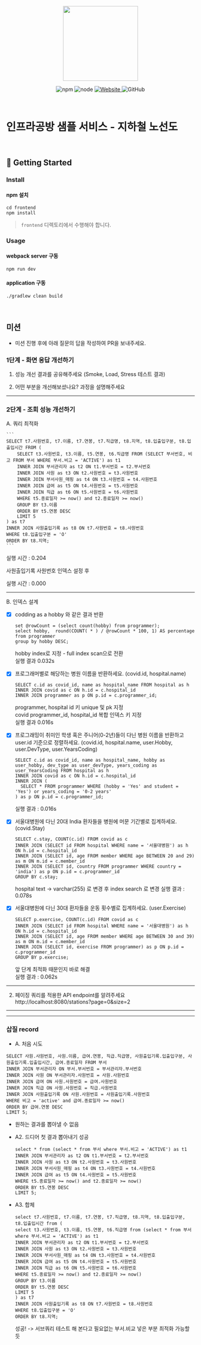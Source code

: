 <p align="center">
    <img width="200px;" src="https://raw.githubusercontent.com/woowacourse/atdd-subway-admin-frontend/master/images/main_logo.png"/>
</p>
<p align="center">
  <img alt="npm" src="https://img.shields.io/badge/npm-%3E%3D%205.5.0-blue">
  <img alt="node" src="https://img.shields.io/badge/node-%3E%3D%209.3.0-blue">
  <a href="https://edu.nextstep.camp/c/R89PYi5H" alt="nextstep atdd">
    <img alt="Website" src="https://img.shields.io/website?url=https%3A%2F%2Fedu.nextstep.camp%2Fc%2FR89PYi5H">
  </a>
  <img alt="GitHub" src="https://img.shields.io/github/license/next-step/atdd-subway-service">
</p>

<br>

# 인프라공방 샘플 서비스 - 지하철 노선도

<br>

## 🚀 Getting Started

### Install
#### npm 설치
```
cd frontend
npm install
```
> `frontend` 디렉토리에서 수행해야 합니다.

### Usage
#### webpack server 구동
```
npm run dev
```
#### application 구동
```
./gradlew clean build
```
<br>

## 미션

* 미션 진행 후에 아래 질문의 답을 작성하여 PR을 보내주세요.

### 1단계 - 화면 응답 개선하기
1. 성능 개선 결과를 공유해주세요 (Smoke, Load, Stress 테스트 결과)

2. 어떤 부분을 개선해보셨나요? 과정을 설명해주세요

---

### 2단계 - 조회 성능 개선하기

A. 쿼리 최적화

    ```
    SELECT t7.사원번호, t7.이름, t7.연봉, t7.직급명, t8.지역, t8.입출입구분, t8.입출입시간 FROM (
        SELECT t3.사원번호, t3.이름, t5.연봉, t6.직급명 FROM (SELECT 부서번호, 비고 FROM 부서 WHERE 부서.비고 = 'ACTIVE') as t1
        INNER JOIN 부서관리자 as t2 ON t1.부서번호 = t2.부서번호
        INNER JOIN 사원 as t3 ON t2.사원번호 = t3.사원번호
        INNER JOIN 부서사원_매핑 as t4 ON t3.사원번호 = t4.사원번호
        INNER JOIN 급여 as t5 ON t4.사원번호 = t5.사원번호
        INNER JOIN 직급 as t6 ON t5.사원번호 = t6.사원번호
        WHERE t5.종료일자 >= now() and t2.종료일자 >= now()
        GROUP BY t3.이름
        ORDER BY t5.연봉 DESC
        LIMIT 5
    ) as t7
    INNER JOIN 사원출입기록 as t8 ON t7.사원번호 = t8.사원번호
    WHERE t8.입출입구분 = 'O'
    ORDER BY t8.지역;
    ```

실행 시간 : 0.204

사원출입기록 사원번호 인덱스 설정 후

실행 시간 : 0.000

---
   

B. 인덱스 설계 

- [x] codding as a hobby 와 같은 결과 반환
  ```
  set @rowCount = (select count(hobby) from programmer);
  select hobby,  round(COUNT( * ) / @rowCount * 100, 1) AS percentage from programmer
  group by hobby DESC;
  ```
  hobby index로 지정 - full index scan으로 전환  
  실행 결과 0.032s
  
- [x] 프로그래머별로 해당하는 병원 이름을 반환하세요. (covid.id, hospital.name)
  ```
  SELECT c.id as covid_id, name as hospital_name FROM hospital as h
  INNER JOIN covid as c ON h.id = c.hospital_id
  INNER JOIN programmer as p ON p.id = c.programmer_id;
  ```
  programmer, hospital id 키 unique 및 pk 지정  
  covid programmer_id, hospital_id 복합 인덱스 키 지정  
  실행 결과 0.016s  
  
- [x] 프로그래밍이 취미인 학생 혹은 주니어(0-2년)들이 다닌 병원 이름을 반환하고 user.id 기준으로 정렬하세요. (covid.id, hospital.name, user.Hobby, user.DevType, user.YearsCoding)  
  ```
  SELECT c.id as covid_id, name as hospital_name, hobby as user_hobby, dev_type as user_devType, years_coding as user_YearsCoding FROM hospital as h
  INNER JOIN covid as c ON h.id = c.hospital_id
  INNER JOIN (
    SELECT * FROM programmer WHERE (hobby = 'Yes' and student = 'Yes') or years_coding = '0-2 years'
  ) as p ON p.id = c.programmer_id;
  ```
  실행 결과 : 0.016s  

- [x] 서울대병원에 다닌 20대 India 환자들을 병원에 머문 기간별로 집계하세요. (covid.Stay)
  ```
  SELECT c.stay, COUNT(c.id) FROM covid as c 
  INNER JOIN (SELECT id FROM hospital WHERE name = '서울대병원') as h ON h.id = c.hospital_id
  INNER JOIN (SELECT id, age FROM member WHERE age BETWEEN 20 and 29) as m ON m.id = c.member_id
  INNER JOIN (SELECT id, country FROM programmer WHERE country = 'india') as p ON p.id = c.programmer_id
  GROUP BY c.stay;
  ```
  hospital text -> varchar(255) 로 변경 후 index search 로 변경
  실행 결과 : 0.078s
  
- [x] 서울대병원에 다닌 30대 환자들을 운동 횟수별로 집계하세요. (user.Exercise)
  ```
  SELECT p.exercise, COUNT(c.id) FROM covid as c
  INNER JOIN (SELECT id FROM hospital WHERE name = '서울대병원') as h ON h.id = c.hospital_id
  INNER JOIN (SELECT id, age FROM member WHERE age BETWEEN 30 and 39) as m ON m.id = c.member_id
  INNER JOIN (SELECT id, exercise FROM programmer) as p ON p.id = c.programmer_id
  GROUP BY p.exercise;
  ```
  앞 단계 최적화 때문인지 바로 해결  
  실행 결과 : 0.062s
  
---

2. 페이징 쿼리를 적용한 API endpoint를 알려주세요
   http://localhost:8080/stations?page=0&size=2
   
---





---

### 삽질 record
- A. 처음 시도
```
SELECT 사원.사원번호, 사원.이름, 급여.연봉, 직급.직급명, 사원출입기록.입출입구분, 사원출입기록.입출입시간, 급여.종료일자 FROM 부서
INNER JOIN 부서관리자 ON 부서.부서번호 = 부서관리자.부서번호
INNER JOIN 사원 ON 부서관리자.사원번호 = 사원.사원번호
INNER JOIN 급여 ON 사원.사원번호 = 급여.사원번호
INNER JOIN 직급 ON 사원.사원번호 = 직급.사원번호
INNER JOIN 사원출입기록 ON 사원.사원번호 = 사원출입기록.사원번호
WHERE 비고 = 'active' and 급여.종료일자 >= now()
ORDER BY 급여.연봉 DESC
LIMIT 5;
```
- 원하는 결과를 뽑아낼 수 없음
    
- A2. 드디어 첫 결과 뽑아내기 성공
  ```
  select * from (select * from 부서 where 부서.비고 = 'ACTIVE') as t1
  INNER JOIN 부서관리자 as t2 ON t1.부서번호 = t2.부서번호
  INNER JOIN 사원 as t3 ON t2.사원번호 = t3.사원번호
  INNER JOIN 부서사원_매핑 as t4 ON t3.사원번호 = t4.사원번호
  INNER JOIN 급여 as t5 ON t4.사원번호 = t5.사원번호
  WHERE t5.종료일자 >= now() and t2.종료일자 >= now()
  ORDER BY t5.연봉 DESC
  LIMIT 5;
  ```
  
- A3. 합체
  ```
  select t7.사원번호, t7.이름, t7.연봉, t7.직급명, t8.지역, t8.입출입구분, t8.입출입시간 from (
  select t3.사원번호, t3.이름, t5.연봉, t6.직급명 from (select * from 부서 where 부서.비고 = 'ACTIVE') as t1
  INNER JOIN 부서관리자 as t2 ON t1.부서번호 = t2.부서번호
  INNER JOIN 사원 as t3 ON t2.사원번호 = t3.사원번호
  INNER JOIN 부서사원_매핑 as t4 ON t3.사원번호 = t4.사원번호
  INNER JOIN 급여 as t5 ON t4.사원번호 = t5.사원번호
  INNER JOIN 직급 as t6 ON t5.사원번호 = t6.사원번호
  WHERE t5.종료일자 >= now() and t2.종료일자 >= now()
  GROUP BY t3.이름
  ORDER BY t5.연봉 DESC
  LIMIT 5
  ) as t7
  INNER JOIN 사원출입기록 as t8 ON t7.사원번호 = t8.사원번호
  WHERE t8.입출입구분 = 'O'
  ORDER BY t8.지역;
  ```
  성공! -> 서브쿼리 테스트 해 본다고 필요없는 부서.비교 넣은 부분 최적화 가능할 듯


